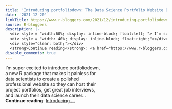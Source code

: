 ```yaml
---
title: 'Introducing portfoliodown: The Data Science Portfolio Website Builder'
date: '2021-12-20'
linkTitle: https://www.r-bloggers.com/2021/12/introducing-portfoliodown-the-data-science-portfolio-website-builder/
source: R-bloggers
description: |-
  <div style = "width:60%; display: inline-block; float:left; "> I’m super excited to introduce portfoliodown, a new R package that makes it painless for data scientists to create a polished professional website so they can host their project portfolios, get great job interviews, and launch their data science career...</div>
  <div style = "width: 40%; display: inline-block; float:right;"></div>
  <div style="clear: both;"></div>
  <strong>Continue reading</strong>: <a href="https://www.r-bloggers.com/2021/12/introducing-portfoliodown-the-data-science-portfolio-website-builder/">Introducing ...
disable_comments: true
---
```

<div style = "width:60%; display: inline-block; float:left; "> I’m super excited to introduce portfoliodown, a new R package that makes it painless for data scientists to create a polished professional website so they can host their project portfolios, get great job interviews, and launch their data science career...</div>
<div style = "width: 40%; display: inline-block; float:right;"></div>
<div style="clear: both;"></div>
<strong>Continue reading</strong>: <a href="https://www.r-bloggers.com/2021/12/introducing-portfoliodown-the-data-science-portfolio-website-builder/">Introducing ...